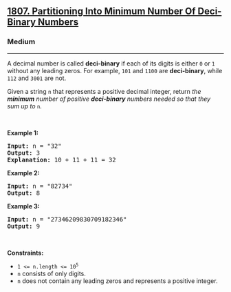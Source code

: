 <h2><a href="https://leetcode.com/problems/partitioning-into-minimum-number-of-deci-binary-numbers/description/">1807. Partitioning Into Minimum Number Of Deci-Binary Numbers</a></h2><h3>Medium</h3><hr><p>A decimal number is called <strong>deci-binary</strong> if each of its digits is either <code>0</code> or <code>1</code> without any leading zeros. For example, <code>101</code> and <code>1100</code> are <strong>deci-binary</strong>, while <code>112</code> and <code>3001</code> are not.</p>

<p>Given a string <code>n</code> that represents a positive decimal integer, return <em>the <strong>minimum</strong> number of positive <strong>deci-binary</strong> numbers needed so that they sum up to </em><code>n</code><em>.</em></p>

<p>&nbsp;</p>
<p><strong class="example">Example 1:</strong></p>

<pre>
<strong>Input:</strong> n = &quot;32&quot;
<strong>Output:</strong> 3
<strong>Explanation:</strong> 10 + 11 + 11 = 32
</pre>

<p><strong class="example">Example 2:</strong></p>

<pre>
<strong>Input:</strong> n = &quot;82734&quot;
<strong>Output:</strong> 8
</pre>

<p><strong class="example">Example 3:</strong></p>

<pre>
<strong>Input:</strong> n = &quot;27346209830709182346&quot;
<strong>Output:</strong> 9
</pre>

<p>&nbsp;</p>
<p><strong>Constraints:</strong></p>

<ul>
	<li><code>1 &lt;= n.length &lt;= 10<sup>5</sup></code></li>
	<li><code>n</code> consists of only digits.</li>
	<li><code>n</code> does not contain any leading zeros and represents a positive integer.</li>
</ul>
